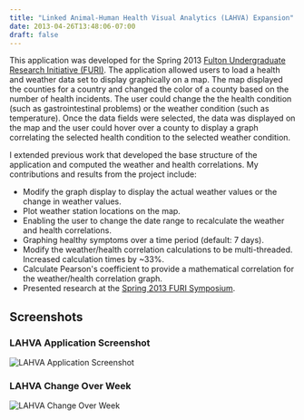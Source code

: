 ```yaml
---
title: "Linked Animal-Human Health Visual Analytics (LAHVA) Expansion"
date: 2013-04-26T13:48:06-07:00
draft: false
---
```


This application was developed for the Spring 2013 [Fulton Undergraduate Research Initiative (FURI)](https://furi.engineering.asu.edu). The application allowed users to load a health and weather data set to display graphically on a map. The map displayed the counties for a country and changed the color of a county based on the number of health incidents. The user could change the the health condition (such as gastrointestinal problems) or the weather condition (such as temperature). Once the data fields were selected, the data was displayed on the map and the user could hover over a county to display a graph correlating the selected health condition to the selected weather condition.

I extended previous work that developed the base structure of the application and computed the weather and health correlations. My contributions and results from the project include:

* Modify the graph display to display the actual weather values or the change in weather values.
* Plot weather station locations on the map.
* Enabling the user to change the date range to recalculate the weather and health correlations.
* Graphing healthy symptoms over a time period (default: 7 days).
* Modify the weather/health correlation calculations to be multi-threaded. Increased calculation times by ~33%.
* Calculate Pearson's coefficient to provide a mathematical correlation for the weather/health correlation graph.
* Presented research at the [Spring 2013 FURI Symposium](https://furi.engineering.asu.edu/wp-content/uploads/2013/04/FURI_abstract-spring13.pdf).

## Screenshots

### LAHVA Application Screenshot

![LAHVA Application Screenshot](/static/img/lahva/lahva-base-screenshot.png)

### LAHVA Change Over Week

![LAHVA Change Over Week](/static/img/lahva/lahva-week-change-screenshot.jpg)
